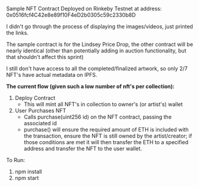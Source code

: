 Sample NFT Contract Deployed on Rinkeby Testnet at address: 0x0516fcf4C42e8e89f10F4eD2b0305c59c2330b8D

I didn't go through the process of displaying the images/videos, just printed the links.

The sample contract is for the Lindsey Price Drop, the other contract will be nearly identical (other than potentially adding in auction functionality, but that shouldn't affect this sprint)

I still don't have access to all the completed/finalized artwork, so only 2/7 NFT's have actual metadata on IPFS.


**The current flow (given such a low number of nft's per collection):**
1. Deploy Contract 
    - This will mint all NFT's in collection to owner's (or artist's) wallet
2. User Purchases NFT   
    - Calls purchase(uint256 id) on the NFT contract, passing the associated id
    -  purchase() will ensure the required amount of ETH is included with the transaction, ensure the NFT is still owned by the artist/creator; if those conditions are met it will then transfer the ETH to a specified address and transfer the NFT to the user wallet.



To Run:

1. npm install
2. npm start
